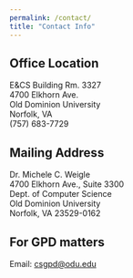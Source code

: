 ```yaml
---
permalink: /contact/
title: "Contact Info"
---
```


## Office Location

E&amp;CS Building Rm. 3327  
4700 Elkhorn Ave.  
Old Dominion University  
Norfolk, VA  
(757) 683-7729

## Mailing Address

Dr. Michele C. Weigle  
4700 Elkhorn Ave., Suite 3300  
Dept. of Computer Science  
Old Dominion University  
Norfolk, VA 23529-0162

## For GPD matters
Email: [csgpd@odu.edu](mailto:csgpd@odu.edu)